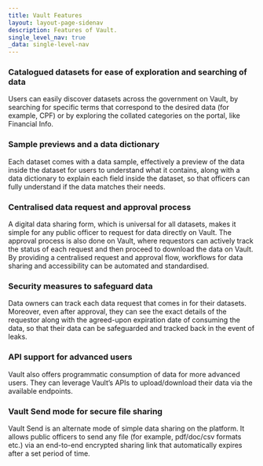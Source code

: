 ```yaml
---
title: Vault Features
layout: layout-page-sidenav
description: Features of Vault.
single_level_nav: true
_data: single-level-nav
---
```


### Catalogued datasets for ease of exploration and searching of data

Users can easily discover datasets across the government on Vault, by searching for specific terms that correspond to the desired data (for example, CPF) or by exploring the collated categories on the portal, like Financial Info.

### Sample previews and a data dictionary 

Each dataset comes with a data sample, effectively a preview of the data inside the dataset for users to understand what it contains, along with a data dictionary to explain each field inside the dataset, so that officers can fully understand if the data matches their needs.

### Centralised data request and approval process

A digital data sharing form, which is universal for all datasets, makes it simple for any public officer to request for data directly on Vault. The approval process is also done on Vault, where requestors can actively track the status of each request and then proceed to download the data on Vault. 
By providing a centralised request and approval flow, workflows for data sharing and accessibility can be automated and standardised.

### Security measures to safeguard data

Data owners can track each data request that comes in for their datasets. Moreover, even after approval, they can see the exact details of the requestor along with the agreed-upon expiration date of consuming the data, so that their data can be safeguarded and tracked back in the event of leaks. 

### API support for advanced users 

Vault also offers programmatic consumption of data for more advanced users. They can leverage Vault’s APIs to upload/download their data via the available endpoints. 

### Vault Send mode for secure file sharing

Vault Send is an alternate mode of simple data sharing on the platform. It allows public officers to send any file (for example, pdf/doc/csv formats etc.) via an end-to-end encrypted sharing link that automatically expires after a set period of time. 
